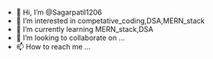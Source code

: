 - 👋 Hi, I’m @Sagarpatil1206
- 👀 I’m interested in competative_coding,DSA,MERN_stack
- 🌱 I’m currently learning MERN_stack,DSA
- 💞️ I’m looking to collaborate on ...
- 📫 How to reach me ...

<!---
Sagarpatil1206/Sagarpatil1206 is a ✨ special ✨ repository because its `README.md` (this file) appears on your GitHub profile.
You can click the Preview link to take a look at your changes.
--->
